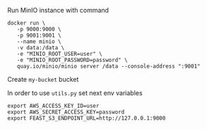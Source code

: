 Run MinIO instance with command 
```
docker run \
   -p 9000:9000 \
   -p 9001:9001 \
   --name minio \
   -v data:/data \
   -e "MINIO_ROOT_USER=user" \
   -e "MINIO_ROOT_PASSWORD=password" \
   quay.io/minio/minio server /data --console-address ":9001"
```

Create `my-bucket` bucket

In order to use `utils.py` set next env variables
```
export AWS_ACCESS_KEY_ID=user
export AWS_SECRET_ACCESS_KEY=password
export FEAST_S3_ENDPOINT_URL=http://127.0.0.1:9000
```